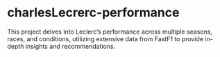 # charlesLecrerc-performance
This project delves into Leclerc’s performance across multiple seasons, races, and conditions, utilizing extensive data from FastF1 to provide in-depth insights and recommendations.
